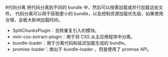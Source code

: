 #代码分离
把代码分离到不同的 bundle 中，然后可以按需加载或并行加载这些文件。
代码分离可以用于获取更小的 bundle，以及控制资源加载优先级，如果使用合理，会极大影响加载时间。

- SplitChunksPlugin：去除重复引入的模块。
- mini-css-extract-plugin：用于将 CSS 从主应用程序中分离。
- bundle-loader：用于分离代码和延迟加载生成的 bundle。
- promise-loader：类似于 bundle-loader ，但是使用了 promise API。

